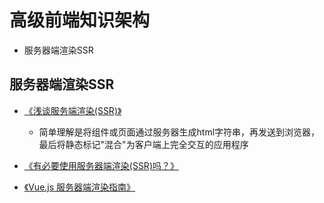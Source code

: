 # 高级前端知识架构
* 服务器端渲染SSR

## 服务器端渲染SSR
* [《浅谈服务端渲染(SSR)》](https://www.jianshu.com/p/10b6074d772c)
    * 简单理解是将组件或页面通过服务器生成html字符串，再发送到浏览器，最后将静态标记"混合"为客户端上完全交互的应用程序
    
* [《有必要使用服务器端渲染(SSR)吗？》](https://www.zhihu.com/question/308792091?sort=created)

* [《Vue.js 服务器端渲染指南》](https://ssr.vuejs.org/zh/)
